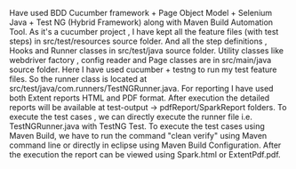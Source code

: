 Have used BDD Cucumber framework + Page Object Model + Selenium Java + Test NG (Hybrid Framework) along with Maven Build Automation Tool.
As it's a cucumber project , I have kept all the feature files (with test steps) in src/test/resources source folder. And all the step definitions , Hooks and Runner classes in src/test/java source folder.
Utility classes like webdriver factory , config reader and Page classes are in src/main/java source folder.
Here I have used cucumber + testng to run my test feature files. So the runner class is located at src/test/java/com.runners/TestNGRunner.java.
For reporting I have used both Extent reports HTML and PDF format. After execution the detailed reports will be available at test-output -> pdfReport/SparkReport folders.
To execute the test cases , we can directly execute the runner file i.e. TestNGRunner.java with TestNG Test.
To execute the test cases using Maven Build, we have to run the command "clean verify" using Maven command line or directly in eclipse using Maven Build Configuration.
After the execution the report can be viewed using Spark.html or ExtentPdf.pdf.
